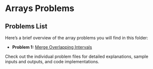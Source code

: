 # Arrays Problems

## Problems List

Here’s a brief overview of the array problems you will find in this folder:

- **Problem 1:** [Merge Overlapping Intervals](./problems/merge_overlapping_intervals.md)

Check out the individual problem files for detailed explanations, sample inputs and outputs, and code implementations.